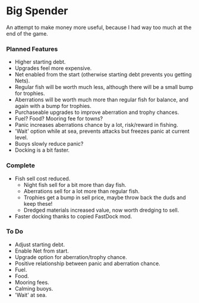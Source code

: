 # Big Spender
An attempt to make money more useful, because I had way too much at the end of the game.

### Planned Features
- Higher starting debt.
- Upgrades feel more expensive.
- Net enabled from the start (otherwise starting debt prevents you getting Nets).
- Regular fish will be worth much less, although there will be a small bump for trophies.
- Aberrations will be worth much more than regular fish for balance, and again with a bump for trophies.
- Purchaseable upgrades to improve aberration and trophy chances.
- Fuel? Food? Mooring fee for towns?
- Panic increases aberrations chance by a lot, risk/reward in fishing.
- 'Wait' option while at sea, prevents attacks but freezes panic at current level.
- Buoys slowly reduce panic?
- Docking is a bit faster.

### Complete
- Fish sell cost reduced.
  - Night fish sell for a bit more than day fish.
  - Aberrations sell for a lot more than regular fish.
  - Trophies get a bump in sell price, maybe throw back the duds and keep these!
  - Dredged materials increased value, now worth dredging to sell.
- Faster docking thanks to copied FastDock mod.

### To Do
- Adjust starting debt.
- Enable Net from start.
- Upgrade option for aberration/trophy chance.
- Positive relationship between panic and aberration chance.
- Fuel.
- Food.
- Mooring fees.
- Calming buoys.
- 'Wait' at sea.
